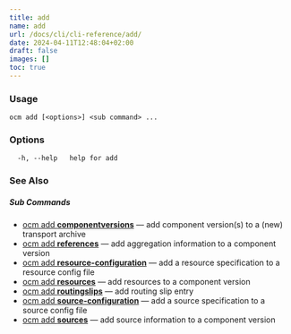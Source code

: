 ```yaml
---
title: add
name: add
url: /docs/cli/cli-reference/add/
date: 2024-04-11T12:48:04+02:00
draft: false
images: []
toc: true
---
```

### Usage

```
ocm add [<options>] <sub command> ...
```

### Options

```
  -h, --help   help for add
```

### See Also



##### Sub Commands

* [ocm add <b>componentversions</b>](/docs/cli/cli-reference/add/componentversions)	 &mdash; add component version(s) to a (new) transport archive
* [ocm add <b>references</b>](/docs/cli/cli-reference/add/references)	 &mdash; add aggregation information to a component version
* [ocm add <b>resource-configuration</b>](/docs/cli/cli-reference/add/resource-configuration)	 &mdash; add a resource specification to a resource config file
* [ocm add <b>resources</b>](/docs/cli/cli-reference/add/resources)	 &mdash; add resources to a component version
* [ocm add <b>routingslips</b>](/docs/cli/cli-reference/add/routingslips)	 &mdash; add routing slip entry
* [ocm add <b>source-configuration</b>](/docs/cli/cli-reference/add/source-configuration)	 &mdash; add a source specification to a source config file
* [ocm add <b>sources</b>](/docs/cli/cli-reference/add/sources)	 &mdash; add source information to a component version

